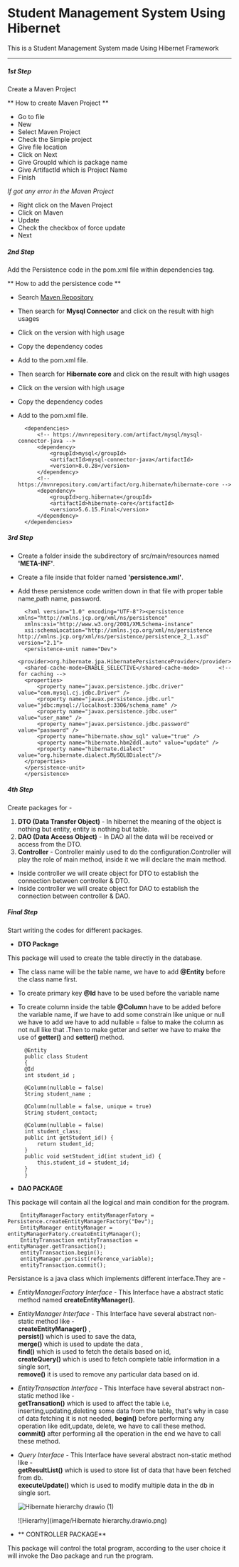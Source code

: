 # Student Management System Using Hibernet
This is a Student Management System made Using Hibernet Framework

-----

##### 1st Step 
Create a Maven Project

** How to create Maven Project **

* Go to file 
* New 
* Select Maven Project 
* Check the Simple project 
* Give file location 
* Click on Next 
* Give GroupId which is package name 
* Give ArtifactId which is Project Name 
* Finish

*If got any error in the Maven Project*

* Right click on the Maven Project 
* Click on Maven 
* Update 
* Check the checkbox of force update
* Next

##### 2nd Step

Add the Persistence code in the pom.xml file within dependencies tag.

** How to add the persistence code **

* Search [Maven Repository](https://mvnrepository.com/) 
* Then search for **Mysql Connector** and click on the result with high usages 
* Click on the version with high usage 
* Copy the dependency codes 
* Add to the pom.xml file.
* Then search for **Hibernate core** and click on the result with high usages 
* Click on the version with high usage 
* Copy the dependency codes 
* Add to the pom.xml file.

		<dependencies>
	  		<!-- https://mvnrepository.com/artifact/mysql/mysql-connector-java -->
			<dependency>
			    <groupId>mysql</groupId>
			    <artifactId>mysql-connector-java</artifactId>
			    <version>8.0.28</version>
			</dependency>
			<!-- https://mvnrepository.com/artifact/org.hibernate/hibernate-core -->
			<dependency>
			    <groupId>org.hibernate</groupId>
			    <artifactId>hibernate-core</artifactId>
			    <version>5.6.15.Final</version>
			</dependency>
  		</dependencies>
  
##### 3rd Step

* Create a folder inside the subdirectory of src/main/resources named **'META-INF'**.
* Create a file inside that folder named **'persistence.xml'**.
* Add these persistence code written down in that file with proper table name,path name, password.


	 	<?xml version="1.0" encoding="UTF-8"?><persistence xmlns="http://xmlns.jcp.org/xml/ns/persistence"
		xmlns:xsi="http://www.w3.org/2001/XMLSchema-instance"
		xsi:schemaLocation="http://xmlns.jcp.org/xml/ns/persistence
	  http://xmlns.jcp.org/xml/ns/persistence/persistence_2_1.xsd" version="2.1">
		<persistence-unit name="Dev">
		<provider>org.hibernate.jpa.HibernatePersistenceProvider</provider>
		<shared-cache-mode>ENABLE_SELECTIVE</shared-cache-mode>      <!-- for caching -->  
		<properties>
			<property name="javax.persistence.jdbc.driver" value="com.mysql.cj.jdbc.Driver" />
			<property name="javax.persistence.jdbc.url"  value="jdbc:mysql://localhost:3306/schema_name" />
			<property name="javax.persistence.jdbc.user" value="user_name" />
			<property name="javax.persistence.jdbc.password" value="password" />
			<property name="hibernate.show_sql" value="true" />
			<property name="hibernate.hbm2ddl.auto" value="update" />
			<property name="hibernate.dialect" value="org.hibernate.dialect.MySQL8Dialect"/>
		</properties>
		</persistence-unit>
		</persistence>

##### 4th Step

Create packages for -
1. **DTO (Data Transfer Object)** - In hibernet the meaning of the object is nothing but entity, entity is nothing but table.
2. **DAO (Data Access Object)** - In DAO all the data will be received or access from the DTO. 
3. **Controller**  - Controller mainly used to do the configuration.Controller will play the role of main method, inside it we will declare the main method.


* Inside controller we will create object for DTO to establish the connection between controller & DTO.
* Inside controller we will create object for DAO to establish the connection between controller & DAO.
  

##### Final Step

Start writing the codes for different packages.

* **DTO Package**

This package will used to create the table directly in the database.
* The class name will be the table name, we have to add **@Entity** before the class name first.
* To create primary key **@Id** have to be used before the variable name
* To create column inside the table **@Column** have to be added before the variable name, if we have to add some constrain like unique or null we have to add we have to add nullable = false to make the column as not null like that  .Then to make getter and setter we have to make the use of **getter()** and **setter()** method.

 
		@Entity
		public class Student 
		{
		@Id
		int student_id ;
		
		@Column(nullable = false)
		String student_name ;
		
		@Column(nullable = false, unique = true)
		String student_contact;
		
		@Column(nullable = false)
		int student_class;
		public int getStudent_id() {
			return student_id;
		}
		public void setStudent_id(int student_id) {
			this.student_id = student_id;
		}
		}
	
	
* **DAO PACKAGE** 

This package will contain all the logical and main condition for the program.

	
		EntityManagerFactory entityManagerFatory = Persistence.createEntityManagerFactory("Dev");
		EntityManager entityManager	= entityManagerFatory.createEntityManager();
		EntityTransaction entityTransaction	= entityManager.getTransaction();
		entityTransaction.begin();
		entityManager.persist(reference_variable);
		entityTransaction.commit();
		
Persistance is a java class which implements different interface.They are - 
* *EntityManagerFactory Interface* - This Interface have a abstract static method named **createEntityManager()**.


* *EntityManager Interface* - This Interface have several abstract non-static method like -  
	**createEntityManager()** , <br>
	**persist()** which is used to save the data,<br>
**merge()** which is used to update the data ,<br>
**find()** which is used to fetch the details based on id, <br>
**createQuery()** which is used to fetch complete table information in a single sort,<br>
**remove()** it is used to remove any particular data based on id.


* *EntityTransaction Interface* - This Interface have several abstract non-static method like -  
**getTransation()** which is used to affect the table i.e, inserting,updating,deleting some data from the table, that's why in case of data fetching it is not needed,
**begin()** before performing any operation like edit,update, delete, we have to call these method.<br>
**commit()** after performing all the operation in the end we have to call these method.


* *Query Interface* - This Interface have several abstract non-static method like -  
**getResultList()** which is used to store list of data that have been fetched from db. <br>
**executeUpdate()** which is used to modify multiple data in the db in single sort.


   ![Hibernate hierarchy drawio (1)](https://github.com/Subir008/Student_Management_System_Using_Hibernet/assets/107766392/1bae8d13-a29e-44d6-b1f7-b4a75f67560f)
  
   ![Hierarhy](image/Hibernate hierarchy.drawio.png)




* ** CONTROLLER PACKAGE**

This package will control the total program, according to the user choice it will invoke the Dao package and run the program.
 

